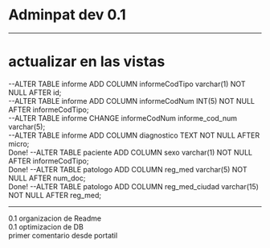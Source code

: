 # Adminpat dev 0.1
<hr>
<h1>actualizar en las vistas</h1>
--ALTER TABLE informe ADD COLUMN informeCodTipo varchar(1) NOT NULL AFTER id;<br/>
--ALTER TABLE informe ADD COLUMN informeCodNum INT(5) NOT NULL AFTER informeCodTipo;<br/>
--ALTER TABLE informe CHANGE informeCodNum informe_cod_num varchar(5);<br/>
--ALTER TABLE informe ADD COLUMN diagnostico TEXT NOT NULL AFTER micro;<br/>
Done! --ALTER TABLE paciente ADD COLUMN sexo varchar(1) NOT NULL AFTER informeCodTipo;</br>
Done! --ALTER TABLE patologo ADD COLUMN reg_med varchar(5) NOT NULL AFTER num_doc;</br>
Done! --ALTER TABLE patologo ADD COLUMN reg_med_ciudad varchar(15) NOT NULL AFTER reg_med;</br>
<hr>
0.1 organizacion de Readme<br/>
0.1 optimizacion de DB<br/>
primer comentario desde portatil

